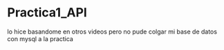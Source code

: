 # Practica1_API
lo hice basandome en otros videos pero no pude colgar mi base de datos con mysql a la practica

